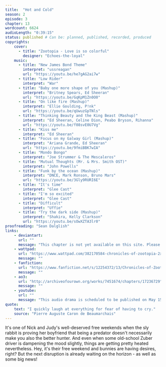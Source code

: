 ```yaml
---
title:  "Hot and Cold"
season: 2
episode: 3
chapter: 13
wordcount: 6624
audioLength: "0:39:15"
status: published # Can be: planned, published, recorded, produced
copyrights:
    cover:
      - title: "Zootopia - Love is so colorful"
        designer: "Echoes-the-loyal"
    music:
      - title: "New James Bond Theme"
        interpret: "ussreagan"
        url: "https://youtu.be/he7gAG2ai7w"
      - title: "Low Rider"
        interpret: "War"
      - title: "Baby one more shape of you (Mashup)"
        interpret: "Britney Spears, Ed Sheeran"
        url: "https://youtu.be/GqKpM1Zn0O0"
      - title: "On like fire (Mashup)"
        interpret: "Ellie Goulding, P!nk"
        url: "https://youtu.be/qUwuzGpTNls"
      - title: "Thinking Beauty and the King Beast (Mashup)"
        interpret: "Ed Sheeran, Celine Dion, Peabo Bryson, Rihanna"
        url: "https://youtu.be/f08svE0U7Vg"
      - title: "Kiss me"
        interpret: "Ed Sheeran"
      - title: "Focus on my Galway Girl (Mashup)"
        interpret: "Ariana Grande, Ed Sheeran"
        url: "https://youtu.be/9fmiBBK7wIA"
      - title: "Mondo Bongo"
        interpret: "Joe Strummer & The Mescaleros"
      - title: "Mutual Thoughts (Mr. & Mrs. Smith OST)"
        interpret: "John Powells"
      - title: "Funk by the ocean (Mashup)"
        interpret: "DNCE, Mark Ronson, Bruno Mars"
        url: "https://youtu.be/3Gly9RURI6E"
      - title: "It's time"
        interpret: "Glee Cast"
      - title: "I'm so excited"
        interpret: "Glee Cast"
      - title: "Difficult"
        interpret: "Uffie"
      - title: "Try the dark side (Mashup)"
        interpret: "Shakira, Kelly Clarkson"
        url: "https://youtu.be/sOwXZTA3lr0"
proofreading: "Sean Dalglish"
links:
    - deviantart:
      url: ""
      message: "This chapter is not yet available on this site. Please choose another hoster!"
    - wattpad:
      url: "https://www.wattpad.com/382170584-chronicles-of-zootopia-2x03-hot-and-cold"
      message: ""
    - fanfiction:
      url: "https://www.fanfiction.net/s/12254372/13/Chronicles-of-Zootopia"
      message: ""
    - ao3:
      url: "http://archiveofourown.org/works/7451674/chapters/17236729"
      message: ""
    - youtube:
      url: ""
      message: "This audio drama is scheduled to be published on May 15, 2017!"
quote:
    text: "I quickly laugh at everything for fear of having to cry."
    source: "Pierre Auguste Caron de Beaumarchais"
---
```

It's one of Nick and Judy's well-deserved free weekends when the sly rabbit is proving her boyfriend that being a predator doesn't necessarily make you also the better hunter. And even when some old-school Zuber driver is dampening the mood slightly, things are getting pretty heated nevertheless. Hey, it's their free weekend and bunnies are having desires, right? But the next disruption is already waiting on the horizon - as well as some big news!